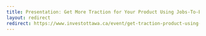 ```yaml
---
title: Presentation: Get More Traction for Your Product Using Jobs-To-Be-Done
layout: redirect
redirect: https://www.investottawa.ca/event/get-traction-product-using-jobs-done/
---
```

